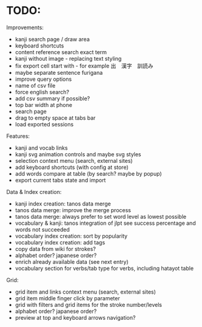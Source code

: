 # TODO:

Improvements:

- kanji search page / draw area
- keyboard shortcuts
- content reference search exact term
- kanji without image - replacing text styling
- fix export cell start with - for example 出　漢字　訓読み
- maybe separate sentence furigana
- improve query options
- name of csv file
- force english search?
- add csv summary if possible?
- top bar width at phone
- search page
- drag to empty space at tabs bar
- load exported sessions

Features:

- kanji and vocab links
- kanji svg animation controls and maybe svg styles
- selection context menu (search, external sites)
- add keyboard shortcuts (with config at store)
- add words compare at table (by search? maybe by popup)
- export current tabs state and import

Data & Index creation:

- kanji index creation: tanos data merge
- tanos data merge: improve the merge process
- tanos data merge: always prefer to set word level as lowest possible
- vocabulary & kanji: tanos integration of jlpt see success percentage and words not succeeded
- vocabulary index creation: sort by popularity
- vocabulary index creation: add tags
- copy data from wiki for strokes?
- alphabet order? japanese order?
- enrich already available data (see next entry)
- vocabulary section for verbs/tab type for verbs, including hatayot table

Grid:

- grid item and links context menu (search, external sites)
- grid item middle finger click by parameter
- grid with filters and grid items for the stroke number/levels
- alphabet order? japanese order?
- preview at top and keyboard arrows navigation?
